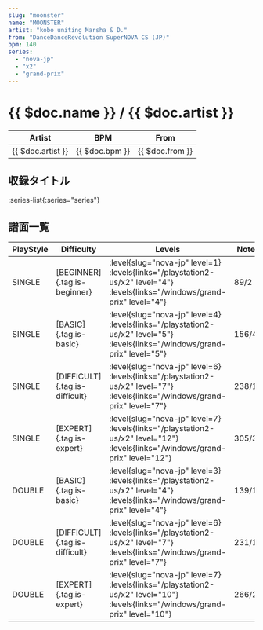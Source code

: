 ```yaml
---
slug: "moonster"
name: "MOONSTER"
artist: "kobo uniting Marsha & D."
from: "DanceDanceRevolution SuperNOVA CS (JP)"
bpm: 140
series:
  - "nova-jp"
  - "x2"
  - "grand-prix"
---
```


# {{ $doc.name }} / {{ $doc.artist }}

|Artist|BPM|From|
|------|---|----|
|{{ $doc.artist }}|{{ $doc.bpm }}|{{ $doc.from }}|

## 収録タイトル

:series-list{:series="series"}

## 譜面一覧

|PlayStyle|Difficulty|Levels|Notes|Movie|
|---------|----------|------|-----|-----|
|SINGLE|[BEGINNER]{.tag.is-beginner}|<div class="field is-grouped is-grouped-multiline"> :level{slug="nova-jp" level=1} :levels{links="/playstation2-us/x2" level="4"}  :levels{links="/windows/grand-prix" level="4"}</div>|89/2||
|SINGLE|[BASIC]{.tag.is-basic}|<div class="field is-grouped is-grouped-multiline"> :level{slug="nova-jp" level=4} :levels{links="/playstation2-us/x2" level="5"}  :levels{links="/windows/grand-prix" level="5"}</div>|156/4||
|SINGLE|[DIFFICULT]{.tag.is-difficult}|<div class="field is-grouped is-grouped-multiline"> :level{slug="nova-jp" level=6} :levels{links="/playstation2-us/x2" level="7"}  :levels{links="/windows/grand-prix" level="7"}</div>|238/13||
|SINGLE|[EXPERT]{.tag.is-expert}|<div class="field is-grouped is-grouped-multiline"> :level{slug="nova-jp" level=7} :levels{links="/playstation2-us/x2" level="12"}  :levels{links="/windows/grand-prix" level="12"}</div>|305/37||
|DOUBLE|[BASIC]{.tag.is-basic}|<div class="field is-grouped is-grouped-multiline"> :level{slug="nova-jp" level=3} :levels{links="/playstation2-us/x2" level="4"}  :levels{links="/windows/grand-prix" level="4"}</div>|139/1||
|DOUBLE|[DIFFICULT]{.tag.is-difficult}|<div class="field is-grouped is-grouped-multiline"> :level{slug="nova-jp" level=6} :levels{links="/playstation2-us/x2" level="7"}  :levels{links="/windows/grand-prix" level="7"}</div>|231/11||
|DOUBLE|[EXPERT]{.tag.is-expert}|<div class="field is-grouped is-grouped-multiline"> :level{slug="nova-jp" level=7} :levels{links="/playstation2-us/x2" level="10"}  :levels{links="/windows/grand-prix" level="10"}</div>|266/21||
